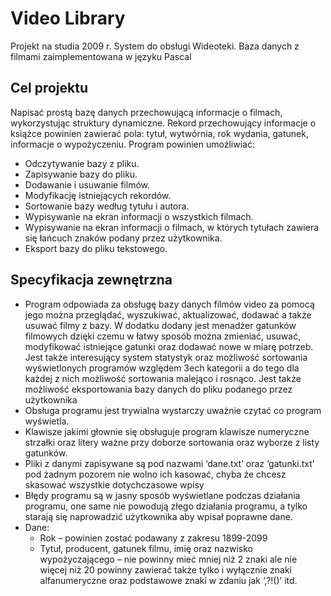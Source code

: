 # Video Library
Projekt na studia 2009 r. System do obsługi Wideoteki. Baza danych z filmami zaimplementowana w języku Pascal

## Cel projektu

Napisać prostą bazę danych przechowującą informacje o filmach, wykorzystując struktury dynamiczne. Rekord przechowujący informacje o książce powinien zawierać pola: tytuł, wytwórnia, rok wydania, gatunek, informacje o wypożyczeniu. Program powinien umożliwiać:
* Odczytywanie bazy z pliku. 
* Zapisywanie bazy do pliku. 
* Dodawanie i usuwanie filmów. 
* Modyfikację istniejących rekordów. 
* Sortowanie bazy według tytułu i autora.
* Wypisywanie na ekran informacji o wszystkich filmach. 
* Wypisywanie na ekran informacji o filmach, w których tytułach zawiera się łańcuch znaków podany przez użytkownika. 
* Eksport bazy do pliku tekstowego.

## Specyfikacja zewnętrzna
* Program odpowiada za obsługę bazy danych filmów video za pomocą jego można przeglądać, wyszukiwać, aktualizować, dodawać a także usuwać filmy z bazy. W dodatku dodany jest menadżer gatunków filmowych dzięki czemu w łatwy sposób można zmieniać, usuwać, modyfikować istniejące gatunki  oraz dodawać nowe w miarę potrzeb. Jest także interesujący system statystyk oraz możliwość sortowania wyświetlonych programów względem 3ech kategorii a do tego dla każdej z nich możliwość sortowania malejąco i rosnąco. Jest także możliwość eksportowania bazy danych do pliku podanego przez użytkownika
* Obsługa programu jest trywialna wystarczy uważnie czytać co program wyświetla. 
* Klawisze jakimi głownie się obsługuje program klawisze numeryczne strzałki oraz litery ważne przy doborze sortowania oraz wyborze z listy gatunków.
* Pliki z danymi zapisywane są pod nazwami ‘dane.txt’ oraz ‘gatunki.txt’ pod żadnym pozorem nie wolno ich kasować, chyba że chcesz skasować wszystkie dotychczasowe wpisy
* Błędy programu są w jasny sposób wyświetlane podczas działania programu, one same nie powodują złego działania programu, a tylko starają się naprowadzić użytkownika aby wpisał poprawne dane.
* Dane:
   * Rok – powinien zostać podawany z zakresu 1899-2099
   * Tytuł,  producent, gatunek filmu, imię oraz nazwisko wypożyczającego – nie powinny mieć mniej niż 2 znaki ale nie więcej niż 20 powinny zawierać także tylko i wyłącznie znaki alfanumeryczne oraz podstawowe znaki w zdaniu jak ‘,?!()’ itd.
